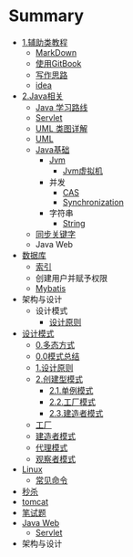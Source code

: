 # Summary

* [1.辅助类教程](README.md)
  * [MarkDown](markdown.md)
  * [使用GitBook](shi-yong-gitbook.md)
  * [写作思路](xie-zuo-si-lu.md)
  * [idea](idea.md)
* [2.Java相关](javaxu-ni-ji.md)
  * [Java 学习路线](javaxu-ni-ji/java-xue-xi-lu-xian.md)
  * [Servlet](javaxu-ni-ji/servlet.md)
  * [UML 类图详解](javaxu-ni-ji/uml-lei-tu-xiang-jie.md)
  * [UML](javaxu-ni-ji/uml.md)
  * [Java基础](javaxu-ni-ji/javaji-chu.md)
    * [Jvm](javaxu-ni-ji/javaji-chu/jvmfang-mian.md)
      * [Jvm虚拟机](javaxu-ni-ji/javaji-chu/jvmxu-ni-ji.md)
    * 并发
      * [CAS](javaxu-ni-ji/javaji-chu/cas.md)
      * [Synchronization](javaxu-ni-ji/javaji-chu/synchronization.md)
    * 字符串
      * [String](javaxu-ni-ji/javaji-chu/string.md)
  * [同步关键字](javaxu-ni-ji/tong-bu-guan-jian-zi.md)
  * Java Web
* [数据库](shu-ju-ku.md)
  * [索引](shu-ju-ku/suo-yin.md)
  * 创建用户并赋予权限
  * [Mybatis](shu-ju-ku/mybatis.md)
* 架构与设计
  * 设计模式
    * [设计原则](she-ji-yuan-ze.md)
* [设计模式](chapter1.md)
  * [0.多态方式](chapter1/0duo-tai-fang-shi.md)
  * [0.0模式总结](chapter1/00.md)
  * [1.设计原则](chapter1/she-ji-yuan-ze.md)
  * [2.创建型模式](chapter1/chuang-jian-xing-mo-shi.md)
    * [2.1.单例模式](chapter1/chuang-jian-xing-mo-shi/1dan-li-mo-shi.md)
    * [2.2.工厂模式](chapter1/chuang-jian-xing-mo-shi/22gong-chang-mo-shi.md)
    * [2.3.建造者模式](chapter1/chuang-jian-xing-mo-shi/23jian-zao-zhe-mo-shi.md)
  * [工厂](chapter1/gong-chang.md)
  * [建造者模式](chapter1/jian-zao-zhe-mo-shi.md)
  * [代理模式](chapter1/dai-li-mo-shi.md)
  * [观察者模式](chapter1/guan-cha-zhe-mo-shi.md)
* [Linux](linux.md)
  * [常见命令](linux/chang-jian-ming-ling.md)
* [秒杀](miao-sha.md)
* [tomcat](tomcat.md)
* [笔试题](bi-shi-ti.md)
* [Java Web](java-web.md)
  * [Servlet](java-web/servlet.md)
* 架构与设计

